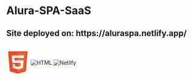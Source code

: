 # <h1>Alura-SPA-SaaS</h1>
<h2>Site deployed on: https://aluraspa.netlify.app/</h2>

<div style="display: inline_block"><br>
  <img align="center" alt="HTML" height="60" width="60" src="https://raw.githubusercontent.com/devicons/devicon/master/icons/html5/html5-original.svg">
  <img align="center" alt="HTML" height="60" width="60" src="https://cdn.jsdelivr.net/gh/devicons/devicon/icons/sass/sass-original.svg" />
  <img align="center" alt="Netlify" height="100" width="100" src="https://download.logo.wine/logo/Netlify/Netlify-Logo.wine.png" />
</div>
  
